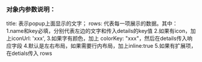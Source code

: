 ### 对象内参数说明：
title: 表示popup上面显示的文字；
rows: 代表每一项展示的数据。其中：
  1.name和key必填，分别代表左边的文字和传入details的key值
  2.如果有icon，加上iconUrl: 'xxx',
  3.如果字有颜色，加上 colorKey: "xxx"，然后在details传入响应字段
  4.默认是左右布局，如果需要行内布局，加上inline:true
  5.如果有扩展项，在detials传入 rows